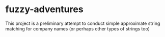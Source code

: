 # fuzzy-adventures
This project is a preliminary attempt to conduct simple approximate string matching for company names (or perhaps other types of strings too)
